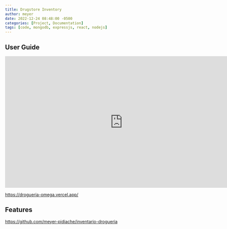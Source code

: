 ```yaml
---
title: Drugstore Inventory
author: meyer
date: 2022-12-24 08:48:00 -0500
categories: [Project, Documentation]
tags: [code, mongodb, expressjs, react, nodejs]
---
```


## User Guide

<iframe width="773" height="435" src="https://www.youtube.com/embed/uVtPxxixIaI" title="G50_GR02_MINTIC_C4 INVENTARIO DE DROGUERIA" frameborder="0" allow="accelerometer; autoplay; clipboard-write; encrypted-media; gyroscope; picture-in-picture; web-share" allowfullscreen></iframe>

<https://drogueria-omega.vercel.app/>

## Features

<https://github.com/meyer-pidiache/inventario-drogueria>

